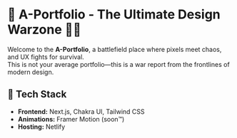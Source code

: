 # 🎨 A-Portfolio - The Ultimate Design Warzone 🏴‍☠️

Welcome to the **A-Portfolio**, a battlefield place where pixels meet chaos, and UX fights for survival.  
This is not your average portfolio—this is a war report from the frontlines of modern design.  

## 🚀 Tech Stack
- **Frontend:** Next.js, Chakra UI, Tailwind CSS
- **Animations:** Framer Motion (soon™)
- **Hosting:** Netlify
